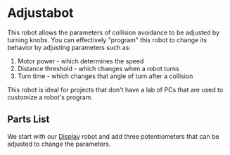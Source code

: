 # Adjustabot

This robot allows the parameters of collision avoidance to be
adjusted by turning knobs.  You can effectively "program" this
robot to change its behavior by adjusting parameters such as:

1. Motor power - which determines the speed
2. Distance threshold - which changes when a robot turns
3. Turn time - which changes that angle of turn after a collision

This robot is ideal for projects that don't have a lab of PCs that are
used to customize a robot's program.

## Parts List

We start with our [Display](../display/) robot and add three potentiometers
that can be adjusted to change the parameters.



